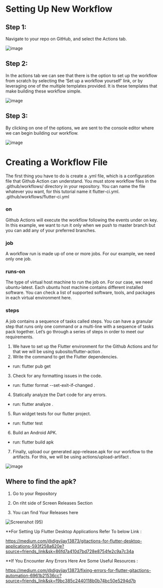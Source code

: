 # Setting Up New Workflow

## Step 1: 

Navigate to your repo on GitHub, and select the Actions tab.

![image](https://user-images.githubusercontent.com/71278693/148893070-ae70a79c-5ed9-4975-a5df-e1cf5057e89c.png)


## Step 2: 

In the actions tab we can see that there is the option to set up the workflow from scratch by selecting the ‘Set up a workflow yourself’ link, or by leveraging one of the multiple templates provided. It is these templates that make building these workflow simple.
 
![image](https://user-images.githubusercontent.com/71278693/148893125-c8e40f0c-876a-46dd-bac4-3064e6001831.png)


## Step 3: 

By clicking on one of the options, we are sent to the console editor where we can begin building our workflow.

![image](https://user-images.githubusercontent.com/71278693/148893167-ebb3b8a0-8648-44ef-9cd1-164dc1adfc3c.png)

 
# Creating a Workflow File

The first thing you have to do is create a .yml file, which is a configuration file that Github Action can understand.
You must store workflow files in the .github/workflows/ directory in your repository. You can name the file whatever you want, for this tutorial name it flutter-ci.yml.
.github/workflows/flutter-ci.yml

### on
Github Actions will execute the workflow following the events under on key. In this example, we want to run it only when we push to master branch but you can add any of your preferred branches.

### job
A workflow run is made up of one or more jobs. For our example, we need only one job.

### runs-on
The type of virtual host machine to run the job on. For our case, we need ubuntu-latest.
Each ubuntu host machine contains different installed software. You can check a list of supported software, tools, and packages in each virtual environment here.

### steps
A job contains a sequence of tasks called steps.
You can have a granular step that runs only one command or a multi-line with a sequence of tasks pack together.
Let’s go through a series of steps in order to meet our requirements.
1. We have to set up the Flutter environment for the Github Actions and for that we will be using subosito/flutter-action .
2. Write the command to get the Flutter dependencies.
- run: flutter pub get
3. Check for any formatting issues in the code.
- run: flutter format --set-exit-if-changed .
4. Statically analyze the Dart code for any errors.
- run: flutter analyze .
5. Run widget tests for our flutter project.
- run: flutter test
6. Build an Android APK.
- run: flutter build apk
7. Finally, upload our generated app-release.apk for our workflow to the artifacts. For this, we will be using actions/upload-artifact .

![image](https://user-images.githubusercontent.com/71278693/148893564-3a877a9d-cc2d-4a20-88dc-efa389dfd704.png)

 
  ## Where to find the apk?
  
1.	 Go to your Repository
	 
2.	 On riht side of Screen Releases Section

3.	 You can find Your Releases here

![Screenshot (95)](https://user-images.githubusercontent.com/71278693/148894308-443fb82c-7af2-4164-bee8-3ab3ee4a0699.png)


**For Setting Up Flutter Desktop Applications Refer To below Link :

https://medium.com/@digvijay13873/gitactions-for-flutter-desktop-applications-593f258a620e?source=friends_link&sk=86fd7a410d7bd728e8754fe2c9a7c34a

**If You Encounter Any Errors Here Are Some Useful Resources :

https://medium.com/@digvijay13873/fixing-errors-for-flutter-gitactions-automation-6961b21536cc?source=friends_link&sk=f9bc385c2440118b0b74bc50e5294d7b
	
	

